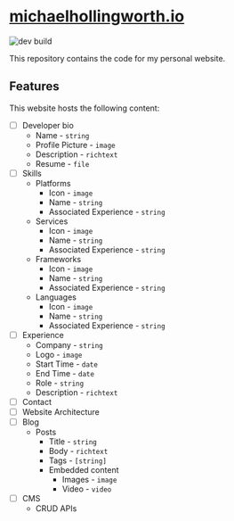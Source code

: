 # [michaelhollingworth.io](michaelhollingworth.io)

![dev build](https://codebuild.us-east-1.amazonaws.com/badges?uuid=eyJlbmNyeXB0ZWREYXRhIjoiQm1mU2NqSVdCZUFrMGxlSnhnZmE5WFBTU2kxSlM3T2ljQTV2VUZFNUFpczNpa1JrWDAxTTVlV3M4UTlNS3E3SzRKQkRqcDdmOCs2SHFFaXhGTW9NZ3FzPSIsIml2UGFyYW1ldGVyU3BlYyI6IlhyUVd4dWxXcExGN1lTcUgiLCJtYXRlcmlhbFNldFNlcmlhbCI6MX0%3D&branch=master)

This repository contains the code for my personal website.

## Features

This website hosts the following content:

- [ ] Developer bio
  * Name - `string`
  * Profile Picture - `image`
  * Description - `richtext`
  * Resume - `file`
- [ ] Skills
  * Platforms
    * Icon - `image`
    * Name - `string`
    * Associated Experience - `string`
  * Services
    * Icon - `image`
    * Name - `string`
    * Associated Experience - `string`
  * Frameworks
    * Icon - `image`
    * Name - `string`
    * Associated Experience - `string`
  * Languages
    * Icon - `image`
    * Name - `string`
    * Associated Experience - `string`
- [ ] Experience
  * Company - `string`
  * Logo - `image`
  * Start Time - `date`
  * End Time - `date`
  * Role - `string`
  * Description - `richtext`
- [ ] Contact
- [ ] Website Architecture
- [ ] Blog
  * Posts
    * Title - `string`
    * Body - `richtext`
    * Tags - `[string]`
    * Embedded content
      * Images - `image`
      * Video - `video`
- [ ] CMS
  * CRUD APIs
